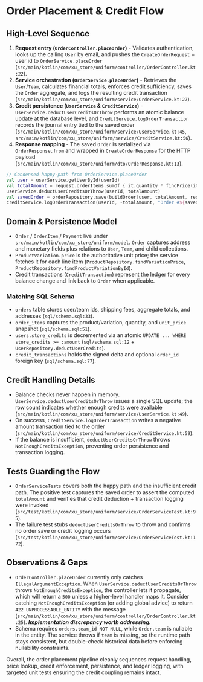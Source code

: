 # Order Placement & Credit Flow

## High-Level Sequence
1. **Request entry (`OrderController.placeOrder`)** - Validates authentication, looks up the calling `User` by email, and pushes the `CreateOrderRequest` + user id to `OrderService.placeOrder` (`src/main/kotlin/com/xu_store/uniform/controller/OrderController.kt:22`).
2. **Service orchestration (`OrderService.placeOrder`)** - Retrieves the `User`/`Team`, calculates financial totals, enforces credit sufficiency, saves the `Order` aggregate, and logs the resulting credit transaction (`src/main/kotlin/com/xu_store/uniform/service/OrderService.kt:27`).
3. **Credit persistence (`UserService` & `CreditService`)** - `UserService.deductUserCreditsOrThrow` performs an atomic balance update at the database level, and `CreditService.logOrderTransaction` records the journal entry tied to the saved order (`src/main/kotlin/com/xu_store/uniform/service/UserService.kt:45`, `src/main/kotlin/com/xu_store/uniform/service/CreditService.kt:56`).
4. **Response mapping** - The saved `Order` is serialized via `OrderResponse.from` and wrapped in `CreateOrderResponse` for the HTTP payload (`src/main/kotlin/com/xu_store/uniform/dto/OrderResponse.kt:13`).

```kotlin
// Condensed happy-path from OrderService.placeOrder
val user = userService.getUserById(userId)
val totalAmount = request.orderItems.sumOf { it.quantity * findPrice(it.productVariationId) } + requireNotNull(user.team).shippingFee
userService.deductUserCreditsOrThrow(userId, totalAmount)
val savedOrder = orderRepository.save(buildOrder(user, totalAmount, request))
creditService.logOrderTransaction(userId, -totalAmount, "Order #${savedOrder.id}", savedOrder)
```

## Domain & Persistence Model
- `Order` / `OrderItem` / `Payment` live under `src/main/kotlin/com/xu_store/uniform/model`. `Order` captures address and monetary fields plus relations to `User`, `Team`, and child collections.
- `ProductVariation.price` is the authoritative unit price; the service fetches it for each line item (`ProductRepository.findVariationPrice`, `ProductRepository.findProductVariationById`).
- Credit transactions (`CreditTransaction`) represent the ledger for every balance change and link back to `Order` when applicable.

### Matching SQL Schema
- `orders` table stores user/team ids, shipping fees, aggregate totals, and addresses (`sql/schema.sql:33`).
- `order_items` captures the product/variation, quantity, and `unit_price` snapshot (`sql/schema.sql:51`).
- `users.store_credits` is decremented via an atomic `UPDATE ... WHERE store_credits >= :amount` (`sql/schema.sql:12` + `UserRepository.deductUserCredits`).
- `credit_transactions` holds the signed delta and optional `order_id` foreign key (`sql/schema.sql:77`).

## Credit Handling Details
- Balance checks never happen in memory. `UserService.deductUserCreditsOrThrow` issues a single SQL update; the row count indicates whether enough credits were available (`src/main/kotlin/com/xu_store/uniform/service/UserService.kt:49`).
- On success, `CreditService.logOrderTransaction` writes a negative amount transaction tied to the order (`src/main/kotlin/com/xu_store/uniform/service/CreditService.kt:59`).
- If the balance is insufficient, `deductUserCreditsOrThrow` throws `NotEnoughCreditsException`, preventing order persistence and transaction logging.

## Tests Guarding the Flow
- `OrderServiceTests` covers both the happy path and the insufficient credit path. The positive test captures the saved order to assert the computed `totalAmount` and verifies that credit deduction + transaction logging were invoked (`src/test/kotlin/com/xu_store/uniform/service/OrderServiceTest.kt:95`).
- The failure test stubs `deductUserCreditsOrThrow` to throw and confirms no order save or credit logging occurs (`src/test/kotlin/com/xu_store/uniform/service/OrderServiceTest.kt:172`).

## Observations & Gaps
- `OrderController.placeOrder` currently only catches `IllegalArgumentException`. When `UserService.deductUserCreditsOrThrow` throws `NotEnoughCreditsException`, the controller lets it propagate, which will return a `500` unless a higher-level handler maps it. Consider catching `NotEnoughCreditsException` (or adding global advice) to return `422 UNPROCESSABLE_ENTITY` with the message (`src/main/kotlin/com/xu_store/uniform/controller/OrderController.kt:25`). ***Implementation discrepancy worth addressing.***
- Schema requires `orders.team_id NOT NULL`, while `Order.team` is nullable in the entity. The service throws if `team` is missing, so the runtime path stays consistent, but double-check historical data before enforcing nullability constraints.

Overall, the order placement pipeline cleanly sequences request handling, price lookup, credit enforcement, persistence, and ledger logging, with targeted unit tests ensuring the credit coupling remains intact.